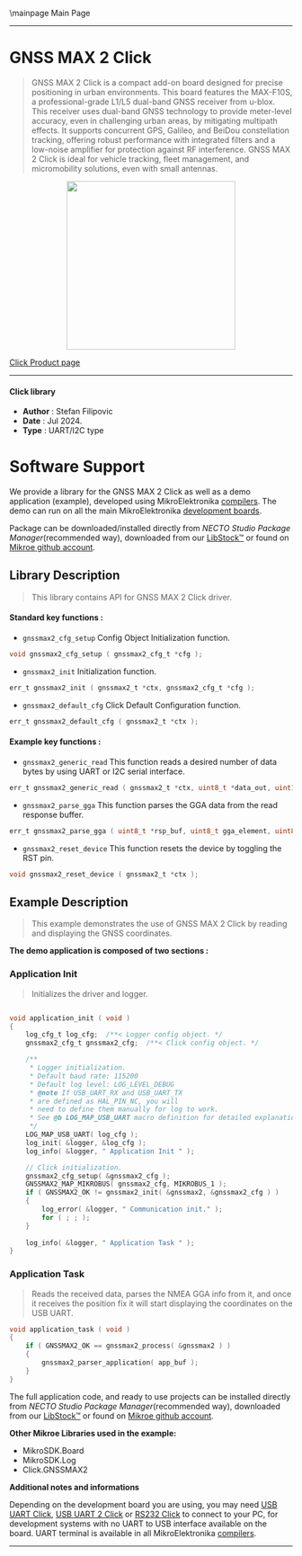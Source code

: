 \mainpage Main Page

---
# GNSS MAX 2 Click

> GNSS MAX 2 Click is a compact add-on board designed for precise positioning in urban environments. This board features the MAX-F10S, a professional-grade L1/L5 dual-band GNSS receiver from u-blox. This receiver uses dual-band GNSS technology to provide meter-level accuracy, even in challenging urban areas, by mitigating multipath effects. It supports concurrent GPS, Galileo, and BeiDou constellation tracking, offering robust performance with integrated filters and a low-noise amplifier for protection against RF interference. GNSS MAX 2 Click is ideal for vehicle tracking, fleet management, and micromobility solutions, even with small antennas.

<p align="center">
  <img src="https://download.mikroe.com/images/click_for_ide/gnssmax2_click.png" height=300px>
</p>

[Click Product page](https://www.mikroe.com/gnss-max-2-click)

---


#### Click library

- **Author**        : Stefan Filipovic
- **Date**          : Jul 2024.
- **Type**          : UART/I2C type


# Software Support

We provide a library for the GNSS MAX 2 Click
as well as a demo application (example), developed using MikroElektronika
[compilers](https://www.mikroe.com/necto-studio).
The demo can run on all the main MikroElektronika [development boards](https://www.mikroe.com/development-boards).

Package can be downloaded/installed directly from *NECTO Studio Package Manager*(recommended way), downloaded from our [LibStock&trade;](https://libstock.mikroe.com) or found on [Mikroe github account](https://github.com/MikroElektronika/mikrosdk_click_v2/tree/master/clicks).

## Library Description

> This library contains API for GNSS MAX 2 Click driver.

#### Standard key functions :

- `gnssmax2_cfg_setup` Config Object Initialization function.
```c
void gnssmax2_cfg_setup ( gnssmax2_cfg_t *cfg );
```

- `gnssmax2_init` Initialization function.
```c
err_t gnssmax2_init ( gnssmax2_t *ctx, gnssmax2_cfg_t *cfg );
```

- `gnssmax2_default_cfg` Click Default Configuration function.
```c
err_t gnssmax2_default_cfg ( gnssmax2_t *ctx );
```

#### Example key functions :

- `gnssmax2_generic_read` This function reads a desired number of data bytes by using UART or I2C serial interface.
```c
err_t gnssmax2_generic_read ( gnssmax2_t *ctx, uint8_t *data_out, uint16_t len );
```

- `gnssmax2_parse_gga` This function parses the GGA data from the read response buffer.
```c
err_t gnssmax2_parse_gga ( uint8_t *rsp_buf, uint8_t gga_element, uint8_t *element_data );
```

- `gnssmax2_reset_device` This function resets the device by toggling the RST pin.
```c
void gnssmax2_reset_device ( gnssmax2_t *ctx );
```

## Example Description

> This example demonstrates the use of GNSS MAX 2 Click by reading and displaying the GNSS coordinates.

**The demo application is composed of two sections :**

### Application Init

> Initializes the driver and logger.

```c

void application_init ( void )
{
    log_cfg_t log_cfg;  /**< Logger config object. */
    gnssmax2_cfg_t gnssmax2_cfg;  /**< Click config object. */

    /** 
     * Logger initialization.
     * Default baud rate: 115200
     * Default log level: LOG_LEVEL_DEBUG
     * @note If USB_UART_RX and USB_UART_TX 
     * are defined as HAL_PIN_NC, you will 
     * need to define them manually for log to work. 
     * See @b LOG_MAP_USB_UART macro definition for detailed explanation.
     */
    LOG_MAP_USB_UART( log_cfg );
    log_init( &logger, &log_cfg );
    log_info( &logger, " Application Init " );

    // Click initialization.
    gnssmax2_cfg_setup( &gnssmax2_cfg );
    GNSSMAX2_MAP_MIKROBUS( gnssmax2_cfg, MIKROBUS_1 );
    if ( GNSSMAX2_OK != gnssmax2_init( &gnssmax2, &gnssmax2_cfg ) ) 
    {
        log_error( &logger, " Communication init." );
        for ( ; ; );
    }
    
    log_info( &logger, " Application Task " );
}

```

### Application Task

> Reads the received data, parses the NMEA GGA info from it, and once it receives 
the position fix it will start displaying the coordinates on the USB UART.

```c
void application_task ( void )
{
    if ( GNSSMAX2_OK == gnssmax2_process( &gnssmax2 ) ) 
    {
        gnssmax2_parser_application( app_buf );
    }
}
```

The full application code, and ready to use projects can be installed directly from *NECTO Studio Package Manager*(recommended way), downloaded from our [LibStock&trade;](https://libstock.mikroe.com) or found on [Mikroe github account](https://github.com/MikroElektronika/mikrosdk_click_v2/tree/master/clicks).

**Other Mikroe Libraries used in the example:**

- MikroSDK.Board
- MikroSDK.Log
- Click.GNSSMAX2

**Additional notes and informations**

Depending on the development board you are using, you may need
[USB UART Click](https://www.mikroe.com/usb-uart-click),
[USB UART 2 Click](https://www.mikroe.com/usb-uart-2-click) or
[RS232 Click](https://www.mikroe.com/rs232-click) to connect to your PC, for
development systems with no UART to USB interface available on the board. UART
terminal is available in all MikroElektronika
[compilers](https://shop.mikroe.com/compilers).

---
